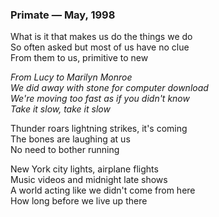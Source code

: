### Primate — May, 1998

What is it that makes us do the things we do  
So often asked but most of us have no clue  
From them to us, primitive to new  

_From Lucy to Marilyn Monroe_  
_We did away with stone for computer download_  
_We're moving too fast as if you didn't know_  
_Take it slow, take it slow_  

Thunder roars lightning strikes, it's coming  
The bones are laughing at us  
No need to bother running  

New York city lights, airplane flights  
Music videos and midnight late shows  
A world acting like we didn't come from here  
How long before we live up there  
